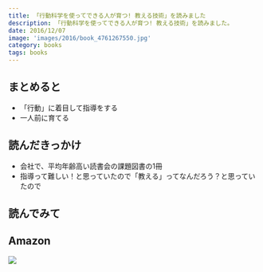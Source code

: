 ```yaml
---
title: 「行動科学を使ってできる人が育つ! 教える技術」を読みました
description: 「行動科学を使ってできる人が育つ! 教える技術」を読みました。
date: 2016/12/07
image: 'images/2016/book_4761267550.jpg'
category: books
tags: books
---
```


## まとめると

- 「行動」に着目して指導をする
- 一人前に育てる

## 読んだきっかけ

- 会社で、平均年齢高い読書会の課題図書の1冊
- 指導って難しい！と思っていたので「教える」ってなんだろう？と思っていたので

## 読んでみて

## Amazon

[![](http://images-jp.amazon.com/images/P/4761267550.09.MAIN._SCLZZZZZZZ_.jpg)](https://www.amazon.co.jp/dp/4761267550/)
